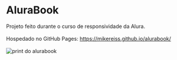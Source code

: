 # AluraBook
Projeto feito durante o curso de responsividade da Alura.
<br>
<br>
Hospedado no GitHub Pages: https://mikereiss.github.io/alurabook/
<br>
<br>
![print do alurabook](https://github.com/mikeReiss/alurabook/assets/100447560/bfaa5f7d-6f64-4b84-89da-9448c801a52e)
